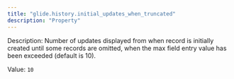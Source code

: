 ```yaml
---
title: "glide.history.initial_updates_when_truncated"
description: "Property"
---
```


Description: Number of updates displayed from when record is initially created until some records are omitted, when the max field entry value has been exceeded (default is 10).

Value: `10`